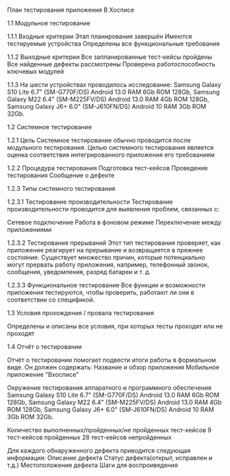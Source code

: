 План тестирования приложения В Хосписе

1.1 Модульное тестирование

1.1.1 Входные критерии
Этап планирования завершён
Имеются тестируемые устройства
Определены все функциональные требования

1.1.2 Выходные критерии
Все запланированные тест-кейсы пройдены
Все найденные дефекты рассмотрены
Проверена работоспособность ключевых модулей

1.1.3 На шести устройствах проводилось исследование: Samsung Galaxy S10 Lite 6.7" (SM-G770F/DS) Android 13.0 RAM 6Gb ROM 128Gb, Samsung Galaxy M22 6.4" (SM-M225FV/DS) Android 13.0 RAM 4Gb ROM 128Gb, Samsung Galaxy J6+ 6.0" (SM-J610FN/DS) Android 10 RAM 3Gb ROM 32Gb.

1.2 Системное тестирование

1.2.1 Цель
Системное тестирование обычно проводится после модульного тестирования.
Целью системного тестирования является оценка соответствия интегрированного приложения его требованиям

1.2.2 Процедура тестирования
Подготовка тест-кейсов
Проведение тестирования
Сообщение о дефекте

1.2.3 Типы системного тестирования

1.2.3.1 Тестирование производительности
Тестирование производительности проводится для выявления проблем, связанных с:

Сетевое подключение
Работа в фоновом режиме
Переключение между приложениями


1.2.3.2 Тестирование прерываний
Этот тип тестирования проверяет, как приложение реагирует на прерывание и возвращается в прежнее состояние.
Существует множество причин, которые потенциально могут прервать работу приложения, например, телефонный звонок, сообщения, уведомления, разряд батареи и т. д.

1.2.3.3 Функциональное тестирование
Все функции и возможности приложения тестируются, чтобы проверить, работают ли они в соответствии со спецификой.

1.3 Условия прохождения / провала тестирования

Определены и описаны все условия, при которых тесты проходят или не проходят

1.4 Отчёт о тестировании

Отчёт о тестировании помогает подвести итоги работы в формальном виде. Он должен содержать:
Название и обзор приложения
Мобильное приложение "Вхосписе"

Окружение тестирования аппаратного и программного обеспечения
Samsung Galaxy S10 Lite 6.7" (SM-G770F/DS) Android 13.0 RAM 6Gb ROM 128Gb, Samsung Galaxy M22 6.4" (SM-M225FV/DS) Android 13.0 RAM 4Gb ROM 128Gb, Samsung Galaxy J6+ 6.0" (SM-J610FN/DS) Android 10 RAM 3Gb ROM 32Gb.

Количество выполненных/пройденных/не пройденных тест-кейсов
9 тест-кейсов пройденных
28 тест-кейсов непройденных

Для каждого обнаруженного дефекта приводится следующая информация:
Описание дефекта
Статус дефекта(открыт, исправлен и т.д.)
Местоположение дефекта
Шаги для воспроиведения

